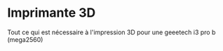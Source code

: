 # Imprimante 3D

Tout ce qui est nécessaire à l'impression 3D pour une geeetech i3 pro b (mega2560)
